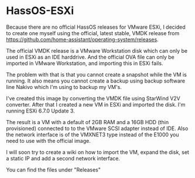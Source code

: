# HassOS-ESXi

Because there are no official HassOS releases for VMware ESXi, I decided to create one myself using the official, latest stable, VMDK release from https://github.com/home-assistant/operating-system/releases.

The official VMDK release is a VMware Workstation disk which can only be used in ESXi as an IDE harddrive. And the official OVA file can only be imported in VMware Workstation, and importing this in ESXi fails.

The problem with that is that you cannot create a snapshot while the VM is running. It also means you cannot create a backup using backup software line Nakivo which I'm using to backup my VM's.

I've created this image by converting the VMDK file using StarWind V2V converter. After that I created a new VM in ESXi and imported the disk. I'm running ESXi 6.7.0 Update 3.

The result is a VM with a default of 2GB RAM and a 16GB HDD (thin provisioned) connected to to the VMware SCSI adapter instead of IDE. Also the network interface is of the VMXNET3 type instead of the E1000 you need to use with the official image.

I will soon try to create a wiki on how to import the VM, expand the disk, set a static IP and add a second network interface.

You can find the files under "Releases"
